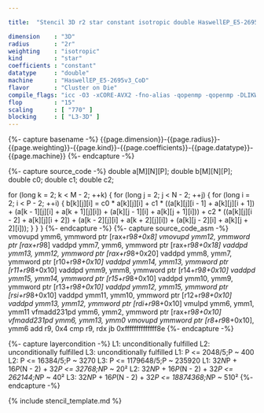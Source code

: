 ```yaml
---

title:  "Stencil 3D r2 star constant isotropic double HaswellEP_E5-2695v3_CoD"

dimension    : "3D"
radius       : "2r"
weighting    : "isotropic"
kind         : "star"
coefficients : "constant"
datatype     : "double"
machine      : "HaswellEP_E5-2695v3_CoD"
flavor       : "Cluster on Die"
compile_flags: "icc -O3 -xCORE-AVX2 -fno-alias -qopenmp -qopenmp -DLIKWID_PERFMON -Ilikwid-4.3.3/include -Llikwid-4.3.3/lib -Iheaders/dummy.c stencil_compilable.c -o stencil -llikwid"
flop         : "15"
scaling      : [ "770" ]
blocking     : [ "L3-3D" ]
---
```


{%- capture basename -%}
{{page.dimension}}-{{page.radius}}-{{page.weighting}}-{{page.kind}}-{{page.coefficients}}-{{page.datatype}}-{{page.machine}}
{%- endcapture -%}

{%- capture source_code -%}
double a[M][N][P];
double b[M][N][P];
double c0;
double c1;
double c2;

for (long k = 2; k < M - 2; ++k) {
  for (long j = 2; j < N - 2; ++j) {
    for (long i = 2; i < P - 2; ++i) {
      b[k][j][i] = c0 * a[k][j][i] +
                   c1 * ((a[k][j][i - 1] + a[k][j][i + 1]) +
                         (a[k - 1][j][i] + a[k + 1][j][i]) +
                         (a[k][j - 1][i] + a[k][j + 1][i])) +
                   c2 * ((a[k][j][i - 2] + a[k][j][i + 2]) +
                         (a[k - 2][j][i] + a[k + 2][j][i]) +
                         (a[k][j - 2][i] + a[k][j + 2][i]));
    }
  }
}
{%- endcapture -%}
{%- capture source_code_asm -%}
vmovupd ymm6, ymmword ptr [rax+r9*8+0x8]
vmovupd ymm12, ymmword ptr [rax+r9*8]
vaddpd ymm7, ymm6, ymmword ptr [rax+r9*8+0x18]
vaddpd ymm13, ymm12, ymmword ptr [rax+r9*8+0x20]
vaddpd ymm8, ymm7, ymmword ptr [r10+r9*8+0x10]
vaddpd ymm14, ymm13, ymmword ptr [r11+r9*8+0x10]
vaddpd ymm9, ymm8, ymmword ptr [r14+r9*8+0x10]
vaddpd ymm15, ymm14, ymmword ptr [r15+r9*8+0x10]
vaddpd ymm10, ymm9, ymmword ptr [r13+r9*8+0x10]
vaddpd ymm12, ymm15, ymmword ptr [rsi+r9*8+0x10]
vaddpd ymm11, ymm10, ymmword ptr [r12+r9*8+0x10]
vaddpd ymm13, ymm12, ymmword ptr [rdi+r9*8+0x10]
vmulpd ymm6, ymm1, ymm11
vfmadd231pd ymm6, ymm2, ymmword ptr [rax+r9*8+0x10]
vfmadd231pd ymm6, ymm13, ymm0
vmovupd ymmword ptr [r8+r9*8+0x10], ymm6
add r9, 0x4
cmp r9, rdx
jb 0xffffffffffffff8e
{%- endcapture -%}

{%- capture layercondition -%}
L1: unconditionally fulfilled
L2: unconditionally fulfilled
L3: unconditionally fulfilled
L1: P <= 2048/5;P ~ 400
L2: P <= 16384/5;P ~ 3270
L3: P <= 1179648/5;P ~ 235920
L1: 32*N*P + 16*P*(N - 2) + 32*P <= 32768;N*P ~ 20²
L2: 32*N*P + 16*P*(N - 2) + 32*P <= 262144;N*P ~ 40²
L3: 32*N*P + 16*P*(N - 2) + 32*P <= 18874368;N*P ~ 510²
{%- endcapture -%}

{% include stencil_template.md %}
